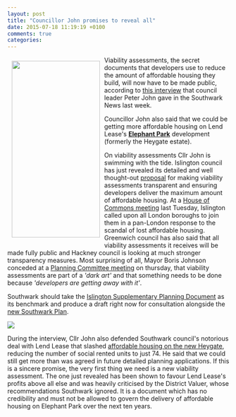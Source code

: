 ```yaml
---
layout: post
title: "Councillor John promises to reveal all"
date: 2015-07-18 11:19:19 +0100
comments: true
categories: 
---
```

<img src="http://crappistmartin.github.io/images/pjflasher.jpg" width="200" height="400" style="margin:10px" align="left">Viability assessments, the secret documents that developers use to reduce the amount of affordable housing they build, will now have to be made public, according to [this interview](http://www.southwarknews.co.uk/news/my-conscience-is-clear-council-leader-peter-john-comes-out-fighting-as-heygate-deal-scrutinised/) that council leader Peter John gave in the Southwark News last week.  

Councillor John also said that we could be getting more affordable housing on Lend Lease's [__Elephant Park__](http://www.elephantpark.co.uk/) development (formerly the Heygate estate). 

On viability assessments Cllr John is swimming with the tide. Islington council has just revealed its detailed and well thought-out [proposal](http://www.islington.gov.uk/services/planning/planningpol/pol_supplement/Pages/Development-Viability-Discussion-Paper-and-Questionnaire.aspx) for making viability assessments transparent and ensuring developers deliver the maximum amount of affordable housing. At a [House of Commons meeting](https://www.thebureauinvestigates.com/2015/07/07/bureau-to-hold-debate-on-affordable-housing-and-viability-assessments-at-the-commons/) last Tuesday, Islington called upon all London boroughs to join them in a pan-London response to the scandal of lost affordable housing. Greenwich council has also said that all viability assessments it receives will be made fully public and Hackney council is looking at much stronger transparency measures. Most surprising of all, Mayor Boris Johnson conceded at a [Planning Committee meeting](http://crappistmartin.github.io/images/GLA_Transcript_ViabilityMQ150715.pdf) on thursday, that viability assessments are part of a _'dark art'_ and that something needs to be done because _'developers are getting away with it'_. 

Southwark should take the [Islington Supplementary Planning Document](http://www.islington.gov.uk/services/planning/planningpol/pol_supplement/Pages/Development-Viability-Discussion-Paper-and-Questionnaire.aspx) as its benchmark and produce a draft right now for consultation alongside the [new Southwark Plan](http://www.southwark.gov.uk/info/856/planning_policy/3315/the_new_southwark_plan). 

![](http://crappistmartin.github.io/images/pjsn.jpg)

During the interview, Cllr John also defended Southwark council's notorious deal with Lend Lease that slashed [affordable housing on the new Heygate](http://crappistmartin.github.io/affordable-housing/), reducing the number of social rented units to just 74. He said that we could still get more than was agreed in future detailed planning applications. If this is a sincere promise, the very first thing we need is a new viability assessment. The one just revealed has been shown to favour Lend Lease's profits above all else and was heavily criticised by the District Valuer, whose recommendations Southwark ignored. It is a document which has no credibility and must not be allowed to govern the delivery of affordable housing on Elephant Park over the next ten years.



